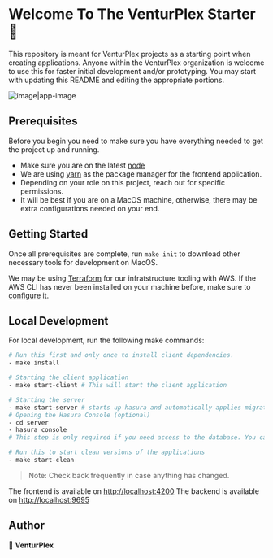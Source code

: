 # Welcome To The VenturPlex Starter 👋

This repository is meant for VenturPlex projects as a starting point when creating applications. Anyone within the VenturPlex organization is welcome to use this for faster initial development and/or prototyping. You may start with updating this README and editing the appropriate portions.

![image|app-image](https://picsum.photos/seed/picsum/800/500)

## Prerequisites

Before you begin you need to make sure you have everything needed to get the project up and running.

- Make sure you are on the latest  [node](https://nodejs.org/en/)
- We are using  [yarn](https://yarnpkg.com/lang/en/)  as the package manager for the frontend application.
- Depending on your role on this project, reach out for specific permissions.
- It will be best if you are on a MacOS machine, otherwise, there may be extra configurations needed on your end.

## Getting Started

Once all prerequisites are complete, run  `make init`  to download other necessary tools for development on MacOS.

We may be using [Terraform](https://www.terraform.io/) for our infratstructure tooling with AWS.
If the AWS CLI has never been installed on your machine before, make sure to  [configure](https://docs.aws.amazon.com/eks/latest/userguide/getting-started-eksctl.html#configure-awscli)  it.

## Local Development

For local development, run the following make commands:

```sh
# Run this first and only once to install client dependencies.
- make install

# Starting the client application
- make start-client # This will start the client application

# Starting the server
- make start-server # starts up hasura and automatically applies migrations
# Opening the Hasura Console (optional)
- cd server
- hasura console
# This step is only required if you need access to the database. You can also find the GQL playground here, which may be helpful during development.

# Run this to start clean versions of the applications
- make start-clean
```

> Note: Check back frequently in case anything has changed.

The frontend is available on  [http://localhost:4200](http://localhost:4200/)
The backend is available on  [http://localhost:9695](http://localhost:9695/)

## Author

👤  **VenturPlex**
